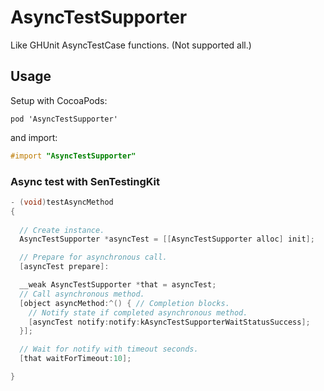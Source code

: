 # AsyncTestSupporter

Like GHUnit AsyncTestCase functions. (Not supported all.)

## Usage

Setup with CocoaPods:

```
pod 'AsyncTestSupporter'
```

and import:

```objective-c
#import "AsyncTestSupporter"
```

### Async test with SenTestingKit

```objective-c
- (void)testAsyncMethod
{
  
  // Create instance.
  AsyncTestSupporter *asyncTest = [[AsyncTestSupporter alloc] init];

  // Prepare for asynchronous call.
  [asyncTest prepare]:

  __weak AsyncTestSupporter *that = asyncTest;
  // Call asynchronous method.
  [object asyncMethod:^() { // Completion blocks.
    // Notify state if completed asynchronous method.
    [asyncTest notify:notify:kAsyncTestSupporterWaitStatusSuccess];
  }];

  // Wait for notify with timeout seconds.
  [that waitForTimeout:10];

}
```
